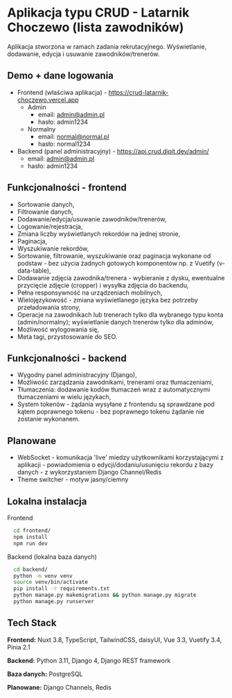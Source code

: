 # Aplikacja typu CRUD - Latarnik Choczewo (lista zawodników)

Aplikacja stworzona w ramach zadania rekrutacyjnego. Wyświetlanie, dodawanie, edycja i usuwanie zawodników/trenerów.



## Demo + dane logowania

- Frontend (właściwa aplikacja) - https://crud-latarnik-choczewo.vercel.app
    - Admin
        - email: admin@admin.pl
        - hasło: admin1234
    - Normalny
        - email: normal@normal.pl
        - hasło: normal1234
- Backend (panel administracyjny) - https://api.crud.dipit.dev/admin/
    - email: admin@admin.pl
    - hasło: admin1234



## Funkcjonalności - frontend

- Sortowanie danych,
- Filtrowanie danych,
- Dodawanie/edycja/usuwanie zawodników/trenerów,
- Logowanie/rejestracja,
- Zmiana liczby wyświetlanych rekordów na jednej stronie,
- Paginacja,
- Wyszukiwanie rekordów,
- Sortowanie, filtrowanie, wyszukiwanie oraz paginacja wykonane od podstaw - bez użycia żadnych gotowych komponentów np. z Vuetify (v-data-table),
- Dodawanie zdjęcia zawodnika/trenera - wybieranie z dysku, ewentualne przycięcie zdjęcie (cropper) i wysyłka zdjęcia do backendu,
- Pełna responsywność na urządzeniach mobilnych,
- Wielojęzykowość - zmiana wyświetlanego języka bez potrzeby przeładowania strony,
- Operacje na zawodnikach lub trenerach tylko dla wybranego typu konta (admin/normalny); wyświetlanie danych trenerów tylko dla adminów,
- Możliwość wylogowania się,
- Meta tagi, przystosowanie do SEO.

## Funkcjonalności - backend

- Wygodny panel administracyjny (Django),
- Możliwość zarządzania zawodnikami, trenerami oraz tłumaczeniami,
- Tłumaczenia: dodawanie kodów tłumaczeń wraz z automatycznymi tłumaczeniami w wielu językach,
- System tokenów - żądania wysyłane z frontendu są sprawdzane pod kątem poprawnego tokenu - bez poprawnego tokenu żądanie nie zostanie wykonanem.

## Planowane

- WebSocket - komunikacja 'live' miedzy użytkownikami korzystającymi z aplikacji - powiadomienia o edycji/dodaniu/usunięciu rekordu z bazy danych - z wykorzystaniem Django Channel/Redis
- Theme switcher - motyw jasny/ciemny



## Lokalna instalacja

Frontend

```bash
  cd frontend/
  npm install
  npm run dev
```
Backend (lokalna baza danych)

```bash
  cd backend/
  python -m venv venv
  source venv/bin/activate
  pip install -r requirements.txt
  python manage.py makemigrations && python manage.py migrate
  python manage.py runserver
```


    
## Tech Stack

**Frontend:** Nuxt 3.8, TypeScript, TailwindCSS, daisyUI, Vue 3.3, Vuetify 3.4, Pinia 2.1

**Backend:** Python 3.11, Django 4, Django REST framework

**Baza danych:** PostgreSQL

**Planowane:** Django Channels, Redis